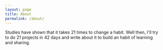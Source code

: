 ```yaml
---
layout: page
title: About
permalink: /about/
---
```


Studies have shown that it takes 21 times to change a habit. 
Well then, I'll try to do 21 projects in 42 days and write about it to build an habit of learning and sharing.


